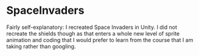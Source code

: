 # SpaceInvaders

Fairly self-explanatory: I recreated Space Invaders in Unity. I did not recreate the shields though as that enters a whole new level of sprite animation and coding that I would prefer to learn from the course that I am taking rather than googling.
